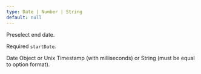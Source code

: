 ```yaml
---
type: Date | Number | String
default: null
---
```


Preselect end date.

Required `startDate`.

Date Object or Unix Timestamp (with milliseconds) or String (must be equal to option format).